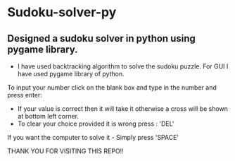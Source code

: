 # Sudoku-solver-py
## Designed a sudoku solver in python using pygame library.

* I have used backtracking algorithm to solve the sudoku puzzle.
For GUI I have used pygame library of python.

To input your number click on the blank box and type in the number and press enter:
- If your value is correct then it will take it otherwise a cross will be shown at bottom left corner.
- To clear your choice provided it is wrong press : 'DEL'

If you want the computer to solve it - Simply press 'SPACE'

THANK YOU FOR VISITING THIS REPO!!
